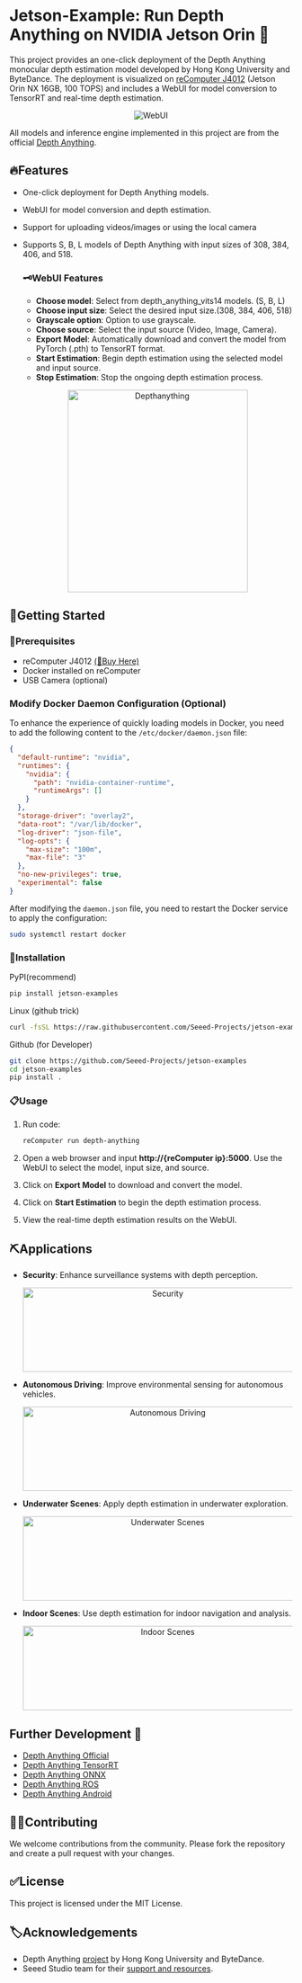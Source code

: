 # Jetson-Example: Run Depth Anything on NVIDIA Jetson Orin 🚀
This project provides an one-click deployment of the Depth Anything monocular depth estimation model developed by Hong Kong University and ByteDance.  The deployment is visualized on [reComputer J4012](https://www.seeedstudio.com/reComputer-J4012-p-5586.html) (Jetson Orin NX 16GB, 100 TOPS) and includes a WebUI for model conversion to TensorRT and real-time depth estimation.
<p align="center">
  <img src="images/WebUI.png" alt="WebUI">
</p>

All models and inference engine implemented in this project are from the official [Depth Anything](https://depth-anything.github.io/).

## 🔥Features

- One-click deployment for Depth Anything models.
- WebUI for model conversion and depth estimation.
- Support for uploading videos/images or using the local camera 
- Supports S, B, L models of Depth Anything with input sizes of 308, 384, 406, and 518.

    ### 🗝️WebUI Features
    - **Choose model**: Select from depth_anything_vits14 models. (S, B, L)
    - **Choose input size**: Select the desired input size.(308, 384, 406, 518)
    - **Grayscale option**: Option to use grayscale. 
    - **Choose source**: Select the input source (Video, Image, Camera).
    - **Export Model**: Automatically download and convert the model from PyTorch (.pth) to TensorRT format.
    - **Start Estimation**: Begin depth estimation using the selected model and input source.
    - **Stop Estimation**: Stop the ongoing depth estimation process.
    <p align="center">
      <img src="images/Opr.png" alt="Depthanything" width="320" height="360">
    </p>

## 🥳Getting Started
### 📜Prerequisites
- reComputer J4012 [(🛒Buy Here)](https://www.seeedstudio.com/reComputer-J4012-p-5586.html)
- Docker installed on reComputer
- USB Camera (optional)


### Modify Docker Daemon Configuration (Optional)
To enhance the experience of quickly loading models in Docker, you need to add the following content to the `/etc/docker/daemon.json` file:

```json
{
  "default-runtime": "nvidia",
  "runtimes": {
    "nvidia": {
      "path": "nvidia-container-runtime",
      "runtimeArgs": []
    }
  },
  "storage-driver": "overlay2",
  "data-root": "/var/lib/docker",
  "log-driver": "json-file",
  "log-opts": {
    "max-size": "100m",
    "max-file": "3"
  },
  "no-new-privileges": true,
  "experimental": false
}
```

After modifying the `daemon.json` file, you need to restart the Docker service to apply the configuration:

```sh
sudo systemctl restart docker
```


### 🚀Installation


PyPI(recommend)
  ```sh
  pip install jetson-examples
  ```
Linux (github trick)
```sh
curl -fsSL https://raw.githubusercontent.com/Seeed-Projects/jetson-examples/main/install.sh | sh
```
Github (for Developer)
```sh
git clone https://github.com/Seeed-Projects/jetson-examples
cd jetson-examples
pip install .
```

### 📋Usage
1. Run code:
    ```sh
    reComputer run depth-anything
    ```
2. Open a web browser and input **http://{reComputer ip}:5000**. Use the WebUI to select the model, input size, and source.

3. Click on **Export Model** to download and convert the model.

4. Click on **Start Estimation** to begin the depth estimation process.

5. View the real-time depth estimation results on the WebUI.

## ⛏️Applications

- **Security**: Enhance surveillance systems with depth perception.
  <p align="center">
    <img src="images/Security.png" alt="Security" width="500" height="150">
  </p>
- **Autonomous Driving**: Improve environmental sensing for autonomous vehicles.
  <p align="center">
    <img src="images/Autonomous Driving.png" alt="Autonomous Driving" width="500" height="150">
  </p>
- **Underwater Scenes**: Apply depth estimation in underwater exploration.
  <p align="center">
      <img src="images/Underwater Scenes.png" alt="Underwater Scenes" width="500" height="150">
    </p>
- **Indoor Scenes**: Use depth estimation for indoor navigation and analysis.
  <p align="center">
      <img src="images/Indoor Scenes.png" alt="Indoor Scenes" width="500" height="150">
    </p>

## Further Development 🔧
- [Depth Anything Official](https://depth-anything.github.io/)
- [Depth Anything TensorRT](https://github.com/spacewalk01/depth-anything-tensorrt)
- [Depth Anything ONNX](https://github.com/fabio-sim/Depth-Anything-ONNX)
- [Depth Anything ROS](https://github.com/scepter914/DepthAnything-ROS)
- [Depth Anything Android](https://github.com/FeiGeChuanShu/ncnn-android-depth_anything)


## 🙏🏻Contributing

We welcome contributions from the community. Please fork the repository and create a pull request with your changes.

## ✅License

This project is licensed under the MIT License.

## 🏷️Acknowledgements

- Depth Anything [project](https://depth-anything.github.io/) by Hong Kong University and ByteDance.
- Seeed Studio team for their [support and resources](https://github.com/Seeed-Projects/jetson-examples).
